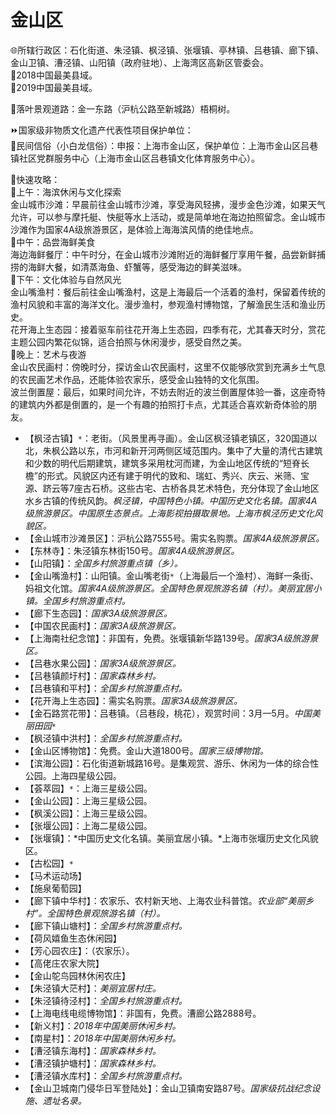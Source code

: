 # 金山区  
🌐所辖行政区：石化街道、朱泾镇、枫泾镇、张堰镇、亭林镇、吕巷镇、廊下镇、金山卫镇、漕泾镇、山阳镇（政府驻地）、上海湾区高新区管委会。  
🏅2018中国最美县域。  
🏅2019中国最美县域。  

🧭落叶景观道路：金一东路（沪杭公路至新城路）梧桐树。  

⏩国家级非物质文化遗产代表性项目保护单位：  
🔸民间信俗（小白龙信俗）：申报：上海市金山区，保护单位：上海市金山区吕巷镇社区党群服务中心（上海市金山区吕巷镇文化体育服务中心）。  

🧭快速攻略：  
🔸上午：海滨休闲与文化探索  
金山城市沙滩：早晨前往金山城市沙滩，享受海风轻拂，漫步金色沙滩，如果天气允许，可以参与摩托艇、快艇等水上活动，或是简单地在海边拍照留念。金山城市沙滩作为国家4A级旅游景区，是体验上海海滨风情的绝佳地点。  
🔸中午：品尝海鲜美食  
海边海鲜餐厅：中午时分，在金山城市沙滩附近的海鲜餐厅享用午餐，品尝新鲜捕捞的海鲜大餐，如清蒸海鱼、虾蟹等，感受海边的鲜美滋味。  
🔸下午：文化体验与自然风光  
金山嘴渔村：餐后前往金山嘴渔村，这是上海最后一个活着的渔村，保留着传统的渔村风貌和丰富的海洋文化。漫步渔村，参观渔村博物馆，了解渔民生活和渔业历史。  
花开海上生态园：接着驱车前往花开海上生态园，四季有花，尤其春天时分，赏花主题公园内繁花似锦，适合拍照与休闲漫步，感受自然之美。  
🔸晚上：艺术与夜游  
金山农民画村：傍晚时分，探访金山农民画村，这里不仅能够欣赏到充满乡土气息的农民画艺术作品，还能体验农家乐，感受金山独特的文化氛围。  
波兰倒置屋：最后，如果时间允许，不妨去附近的波兰倒置屋体验一番，这座奇特的建筑内外都是倒置的，是一个有趣的拍照打卡点，尤其适合喜欢新奇体验的朋友。  

* 【枫泾古镇】`*`：老街。（风景里再寻画）。金山区枫泾镇老镇区，320国道以北，朱枫公路以东，市河和新开河两侧区域范围内。集中了大量的清代古建筑和少数的明代后期建筑，建筑多采用枕河而建，为金山地区传统的“短脊长檐”的形式。风貌区内还有建于明代的致和、瑞虹、秀兴、庆云、米筛、宝源、跻云等7座古石桥。这些古宅、古桥各具艺术特色，充分体现了金山地区水乡古镇的传统风韵。*枫泾镇，中国特色小镇。中国历史文化名镇。国家4A级旅游景区。中国原生态景点。上海影视拍摄取景地。上海市枫泾历史文化风貌区。*  
* 【金山城市沙滩景区】：沪杭公路7555号。需实名购票。*国家4A级旅游景区。*  
* 【东林寺】：朱泾镇东林街150号。*国家4A级旅游景区。*  
* 【山阳镇】：*全国乡村旅游重点镇（乡）。*  
* 【金山嘴渔村】：山阳镇。金山嘴老街`*`（上海最后一个渔村）、海鲜一条街、妈祖文化馆。*国家4A级旅游景区。全国特色景观旅游名镇（村）。美丽宜居小镇。全国乡村旅游重点村。*  
* 【廊下生态园】：*国家3A级旅游景区。*  
* 【中国农民画村】：*国家3A级旅游景区。*  
* 【上海南社纪念馆】：非国有，免费。张堰镇新华路139号。*国家3A级旅游景区。*  
* 【吕巷水果公园】：*国家3A级旅游景区。*  
* 【吕巷镇颜圩村】：*国家森林乡村。*  
* 【吕巷镇和平村】：*全国乡村旅游重点村。*  
* 【花开海上生态园】：需实名购票。*国家3A级旅游景区。*  
* 【金石路赏花带】：吕巷镇。（吕巷段，桃花），观赏时间：3月—5月。*中国美丽田园*`*`  
* 【枫泾镇中洪村】：*全国乡村旅游重点村。*  
* 【金山区博物馆】：免费。金山大道1800号。*国家三级博物馆。*  
* 【滨海公园】：石化街道新城路16号。是集观赏、游乐、休闲为一体的综合性公园。上海四星级公园。  
* 【荟萃园】`*`：上海三星级公园。  
* 【金山公园】：上海三星级公园。  
* 【枫溪公园】：上海三星级公园。  
* 【张堰公园】：上海二星级公园。  
* 【张堰镇】：*中国历史文化名镇。美丽宜居小镇。*上海市张堰历史文化风貌区。  
* 【古松园】`*`  
* 【马术运动场】  
* 【施泉葡萄园】  
* 【廊下镇中华村】：农家乐、农村新天地、上海农业科普馆。*农业部“美丽乡村”。全国特色景观旅游名镇（村）。*  
* 【廊下镇山塘村】：*全国乡村旅游重点村。*  
* 【荷风嬉鱼生态休闲园】  
* 【芳心园农庄】：（农家乐）。  
* 【高佬庄农家大院】  
* 【金山鸵鸟园林休闲农庄】  
* 【朱泾镇大茫村】：*美丽宜居村庄。*  
* 【朱泾镇待泾村】：*全国乡村旅游重点村。*  
* 【上海电线电缆博物馆】：非国有，免费。漕廊公路2888号。  
* 【新义村】：*2018年中国美丽休闲乡村。*  
* 【南星村】：*2018年中国美丽休闲乡村。*  
* 【漕泾镇东海村】：*国家森林乡村。*  
* 【漕泾镇护塘村】：*国家森林乡村。*  
* 【漕泾镇水库村】：*全国乡村旅游重点村。*  
* 【金山卫城南门侵华日军登陆处】：金山卫镇南安路87号。*国家级抗战纪念设施、遗址名录。*  

